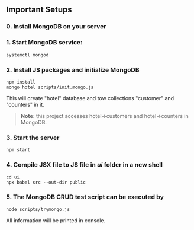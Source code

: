 ## Important Setups
### 0. Install MongoDB on your server
### 1. Start MongoDB service:
```
systemctl mongod
```
### 2. Install JS packages and initialize MongoDB
```
npm install
mongo hotel scripts/init.mongo.js
```
This will create "hotel" database and tow collections "customer" and "counters" in it.
> **Note:** this project accesses hotel->customers and hotel->counters in MongoDB. 

### 3. Start the server
```
npm start
```

### 4. Compile JSX file to JS file in *ui* folder in a new shell
```
cd ui
npx babel src --out-dir public
```

### 5. The MongoDB CRUD test script can be executed by
```
node scripts/trymongo.js
```
All information will be printed in console.

